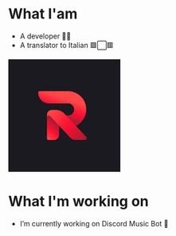 # What I'am 
- A developer 🐱‍💻
- A translator to Italian 🟩⬜🟥
<img src=img/download.jpg>

# What I'm working on
-  I’m currently working on Discord Music Bot 🤖
